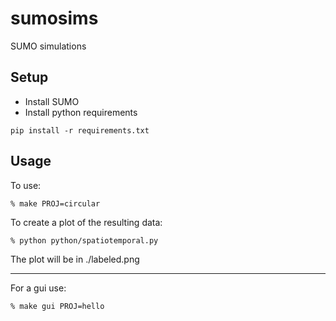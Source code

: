# sumosims
SUMO simulations

## Setup
- Install SUMO
- Install python requirements
```
pip install -r requirements.txt
```

## Usage
To use: 
```
% make PROJ=circular
```

To create a plot of the resulting data:
```
% python python/spatiotemporal.py
```

The plot will be in ./labeled.png

---

For a gui use: 
```
% make gui PROJ=hello
```
